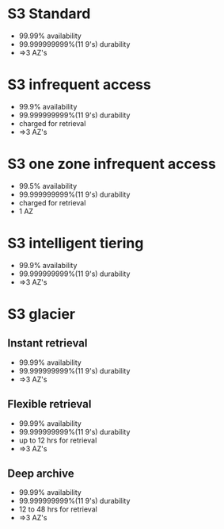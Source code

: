 # S3 Standard
- 99.99% availability 
- 99.999999999%(11 9's) durability
- =>3 AZ's

# S3 infrequent access
- 99.9% availability 
- 99.999999999%(11 9's) durability
- charged for retrieval
- =>3 AZ's

# S3 one zone infrequent access
- 99.5% availability 
- 99.999999999%(11 9's) durability
- charged for retrieval
- 1 AZ

# S3 intelligent tiering 
- 99.9% availability 
- 99.999999999%(11 9's) durability
- =>3 AZ's

# S3 glacier
## Instant retrieval
- 99.99% availability 
- 99.999999999%(11 9's) durability
- =>3 AZ's

## Flexible retrieval
- 99.99% availability 
- 99.999999999%(11 9's) durability
- up to 12 hrs for retrieval
- =>3 AZ's

## Deep archive 
- 99.99% availability 
- 99.999999999%(11 9's) durability
- 12 to 48 hrs for retrieval
- =>3 AZ's
